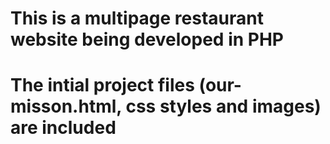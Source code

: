 # This is a multipage restaurant website being developed in PHP
# The intial project files (our-misson.html, css styles and images) are included